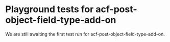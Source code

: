 # Playground tests for acf-post-object-field-type-add-on
We are still awaiting the first test run for acf-post-object-field-type-add-on.
